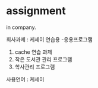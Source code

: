 # assignment
in company.

회사과제 : 케세이 연습용
-응용프로그램
  1. cache 연습 과제
  2. 작은 도서관 관리 프로그램
  3. 학사관리 프로그램

사용언어 : 케세이
